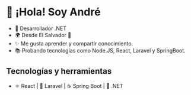 # 👋 ¡Hola! Soy André
- 🚀 Desarrollador .NET
- 🌍 Desde El Salvador 🌴
- ✨ Me gusta aprender y compartir conocimiento.
- 📚 Probando tecnologías como Node.JS, React, Laravel y SpringBoot.

## Tecnologías y herramientas
- ⚛️ React | 🐘 Laravel | ☕ Spring Boot | 🧩 .NET
